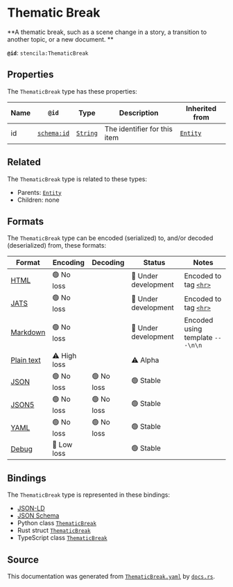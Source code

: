# Thematic Break

**A thematic break, such as a scene change in a story, a transition to another topic, or a new document.
**

**`@id`**: `stencila:ThematicBreak`

## Properties

The `ThematicBreak` type has these properties:

| Name | `@id`                                | Type                                                                                            | Description                  | Inherited from                                                                                   |
| ---- | ------------------------------------ | ----------------------------------------------------------------------------------------------- | ---------------------------- | ------------------------------------------------------------------------------------------------ |
| id   | [`schema:id`](https://schema.org/id) | [`String`](https://github.com/stencila/stencila/blob/main/docs/reference/schema/data/string.md) | The identifier for this item | [`Entity`](https://github.com/stencila/stencila/blob/main/docs/reference/schema/other/entity.md) |

## Related

The `ThematicBreak` type is related to these types:

- Parents: [`Entity`](https://github.com/stencila/stencila/blob/main/docs/reference/schema/other/entity.md)
- Children: none

## Formats

The `ThematicBreak` type can be encoded (serialized) to, and/or decoded (deserialized) from, these formats:

| Format                                                                                        | Encoding         | Decoding     | Status                 | Notes                                                                                         |
| --------------------------------------------------------------------------------------------- | ---------------- | ------------ | ---------------------- | --------------------------------------------------------------------------------------------- |
| [HTML](https://github.com/stencila/stencila/blob/main/docs/reference/formats/html.md)         | 🟢 No loss        |              | 🚧 Under development    | Encoded to tag [`<hr>`](https://developer.mozilla.org/en-US/docs/Web/HTML/Element/hr)         |
| [JATS](https://github.com/stencila/stencila/blob/main/docs/reference/formats/jats.md)         | 🟢 No loss        |              | 🚧 Under development    | Encoded to tag [`<hr>`](https://jats.nlm.nih.gov/articleauthoring/tag-library/1.3/element/hr) |
| [Markdown](https://github.com/stencila/stencila/blob/main/docs/reference/formats/markdown.md) | 🟢 No loss        |              | 🚧 Under development    | Encoded using template `---\n\n`                                                              |
| [Plain text](https://github.com/stencila/stencila/blob/main/docs/reference/formats/text.md)   | ⚠️ High loss     |              | ⚠️ Alpha               |                                                                                               |
| [JSON](https://github.com/stencila/stencila/blob/main/docs/reference/formats/json.md)         | 🟢 No loss        | 🟢 No loss    | 🟢 Stable               |                                                                                               |
| [JSON5](https://github.com/stencila/stencila/blob/main/docs/reference/formats/json5.md)       | 🟢 No loss        | 🟢 No loss    | 🟢 Stable               |                                                                                               |
| [YAML](https://github.com/stencila/stencila/blob/main/docs/reference/formats/yaml.md)         | 🟢 No loss        | 🟢 No loss    | 🟢 Stable               |                                                                                               |
| [Debug](https://github.com/stencila/stencila/blob/main/docs/reference/formats/debug.md)       | 🔷 Low loss       |              | 🟢 Stable               |                                                                                               |

## Bindings

The `ThematicBreak` type is represented in these bindings:

- [JSON-LD](https://stencila.dev/ThematicBreak.jsonld)
- [JSON Schema](https://stencila.dev/ThematicBreak.schema.json)
- Python class [`ThematicBreak`](https://github.com/stencila/stencila/blob/main/python/stencila/types/thematic_break.py)
- Rust struct [`ThematicBreak`](https://github.com/stencila/stencila/blob/main/rust/schema/src/types/thematic_break.rs)
- TypeScript class [`ThematicBreak`](https://github.com/stencila/stencila/blob/main/typescript/src/types/ThematicBreak.ts)

## Source

This documentation was generated from [`ThematicBreak.yaml`](https://github.com/stencila/stencila/blob/main/schema/ThematicBreak.yaml) by [`docs.rs`](https://github.com/stencila/stencila/blob/main/rust/schema-gen/src/docs.rs).